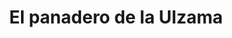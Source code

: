 ---
title: "El panadero de la Ulzama"
url: /huarte-uharte/el-panadero-de-la-ulzama/
shop: Bäckerei
---
